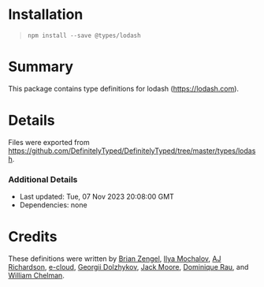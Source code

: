 # Installation
> `npm install --save @types/lodash`

# Summary
This package contains type definitions for lodash (https://lodash.com).

# Details
Files were exported from https://github.com/DefinitelyTyped/DefinitelyTyped/tree/master/types/lodash.

### Additional Details
 * Last updated: Tue, 07 Nov 2023 20:08:00 GMT
 * Dependencies: none

# Credits
These definitions were written by [Brian Zengel](https://github.com/bczengel), [Ilya Mochalov](https://github.com/chrootsu), [AJ Richardson](https://github.com/aj-r), [e-cloud](https://github.com/e-cloud), [Georgii Dolzhykov](https://github.com/thorn0), [Jack Moore](https://github.com/jtmthf), [Dominique Rau](https://github.com/DomiR), and [William Chelman](https://github.com/WilliamChelman).
